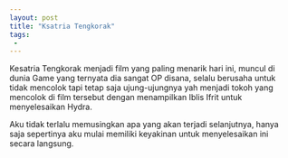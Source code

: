```yaml
---
layout: post
title: "Ksatria Tengkorak"
tags:
 -
---
```

Kesatria Tengkorak menjadi film yang paling menarik hari ini, muncul di dunia Game yang ternyata dia sangat OP disana, selalu berusaha untuk tidak mencolok tapi tetap saja ujung-ujungnya yah menjadi tokoh yang mencolok di film tersebut dengan menampilkan Iblis Ifrit untuk menyelesaikan Hydra.

Aku tidak terlalu memusingkan apa yang akan terjadi selanjutnya, hanya saja sepertinya aku mulai memiliki keyakinan untuk menyelesaikan ini secara langsung.  
